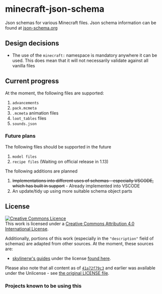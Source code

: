# minecraft-json-schema

Json schemas for various Minecraft files. Json schema information can be found
at [json-schema.org](http://json-schema.org/)

## Design decisions

- The use of the `minecraft:` namespace is mandatory anywhere it can be used.
  This does mean that it will not necessarily validate against all vanilla files

## Current progress

At the moment, the following files are supported:

1. `advancements`
2. `pack.mcmeta`
3. `.mcmeta` animation files
4. `loot_tables` files
5. `sounds.json`

### Future plans

The following files should be supported in the future

1. `model files`
2. `recipe files` (Waiting on official release in 1.13)

The following additions are planned

1. ~~Implementations into different uses of schemas - especially VSCODE, which
   has built in support~~ - Already implemented into VSCODE
2. An update/tidy up using more suitable schema object parts

## License

<a rel="license" href="http://creativecommons.org/licenses/by/4.0/"><img alt="Creative Commons Licence" style="border-width:0" src="https://i.creativecommons.org/l/by/4.0/80x15.png" /></a><br />This
work is licensed under a
<a rel="license" href="http://creativecommons.org/licenses/by/4.0/">Creative
Commons Attribution 4.0 International License</a>.

Additionally, portions of this work (especially in the `"description"` field of
schemas) are adapted from other sources. At the moment, these sources are:

- [skylinerw's guides](https://github.com/skylinerw/guides) under the license
  [found here](https://github.com/skylinerw/guides/blob/fc5212742e4b1c54b676832799cfbd5539d7038c/LICENSE.md).

Please also note that all content as of
[`41a72f79c3`](https://github.com/Levertion/minecraft-json-schemas/tree/41a72f79c3f42cd70a0d77926566bebc28732462)
and earlier was available under the Unlicense - see
[the original LICENSE file](https://github.com/Levertion/minecraft-json-schemas/blob/41a72f79c3f42cd70a0d77926566bebc28732462/LICENSE).

### Projects known to be using this
